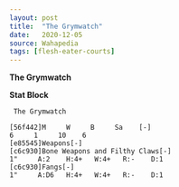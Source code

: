 ```yaml
---
layout: post
title:  "The Grymwatch"
date:   2020-12-05
source: Wahapedia
tags: [flesh-eater-courts]
---
```


**The Grymwatch**

**Stat Block**
```
 The Grymwatch
```

```
[56f442]M     W     B     Sa    [-]
6     1     10    6     
[e85545]Weapons[-]
[c6c930]Bone Weapons and Filthy Claws[-]
1"     A:2    H:4+   W:4+   R:-    D:1   
[c6c930]Fangs[-]
1"     A:D6   H:4+   W:4+   R:-    D:1   
```


